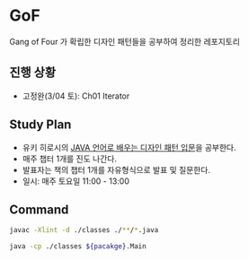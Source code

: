 # GoF

Gang of Four 가 확립한 디자인 패턴들을 공부하여 정리한 레포지토리

## 진행 상황

- 고정완(3/04 토): Ch01 Iterator

## Study Plan

- 유키 히로시의 [JAVA 언어로 배우는 디자인 패턴 입문](https://book.naver.com/bookdb/book_detail.nhn?bid=4529127)을 공부한다.
- 매주 챕터 1개를 진도 나간다.
- 발표자는 책의 챕터 1개를 자유형식으로 발표 및 질문한다.
- 일시: 매주 토요일 11:00 - 13:00

## Command

```sh
javac -Xlint -d ./classes ./**/*.java

java -cp ./classes ${pacakge}.Main
```
